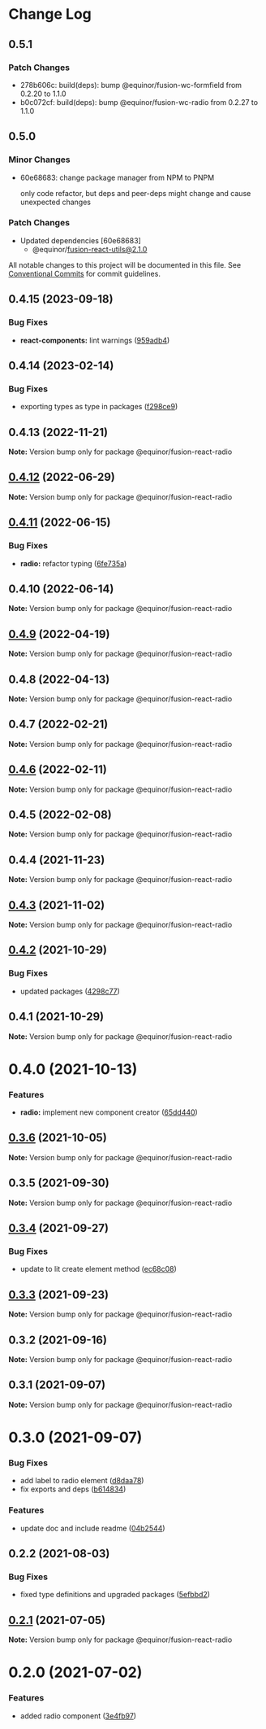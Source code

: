 # Change Log

## 0.5.1

### Patch Changes

- 278b606c: build(deps): bump @equinor/fusion-wc-formfield from 0.2.20 to 1.1.0
- b0c072cf: build(deps): bump @equinor/fusion-wc-radio from 0.2.27 to 1.1.0

## 0.5.0

### Minor Changes

- 60e68683: change package manager from NPM to PNPM

  only code refactor, but deps and peer-deps might change and cause unexpected changes

### Patch Changes

- Updated dependencies [60e68683]
  - @equinor/fusion-react-utils@2.1.0

All notable changes to this project will be documented in this file.
See [Conventional Commits](https://conventionalcommits.org) for commit guidelines.

## 0.4.15 (2023-09-18)

### Bug Fixes

- **react-components:** lint warnings ([959adb4](https://github.com/equinor/fusion-react-components/commit/959adb4f470016f3873733ad60a9317023d3b5a1))

## 0.4.14 (2023-02-14)

### Bug Fixes

- exporting types as type in packages ([f298ce9](https://github.com/equinor/fusion-react-components/commit/f298ce9907894d603e9a401f2b7db6b4cad7814b))

## 0.4.13 (2022-11-21)

**Note:** Version bump only for package @equinor/fusion-react-radio

## [0.4.12](https://github.com/equinor/fusion-react-components/compare/@equinor/fusion-react-radio@0.4.11...@equinor/fusion-react-radio@0.4.12) (2022-06-29)

**Note:** Version bump only for package @equinor/fusion-react-radio

## [0.4.11](https://github.com/equinor/fusion-react-components/compare/@equinor/fusion-react-radio@0.4.10...@equinor/fusion-react-radio@0.4.11) (2022-06-15)

### Bug Fixes

- **radio:** refactor typing ([6fe735a](https://github.com/equinor/fusion-react-components/commit/6fe735ab3033b2516acc23a35026dd89564075ec))

## 0.4.10 (2022-06-14)

**Note:** Version bump only for package @equinor/fusion-react-radio

## [0.4.9](https://github.com/equinor/fusion-react-components/compare/@equinor/fusion-react-radio@0.4.8...@equinor/fusion-react-radio@0.4.9) (2022-04-19)

**Note:** Version bump only for package @equinor/fusion-react-radio

## 0.4.8 (2022-04-13)

**Note:** Version bump only for package @equinor/fusion-react-radio

## 0.4.7 (2022-02-21)

**Note:** Version bump only for package @equinor/fusion-react-radio

## [0.4.6](https://github.com/equinor/fusion-react-components/compare/@equinor/fusion-react-radio@0.4.5...@equinor/fusion-react-radio@0.4.6) (2022-02-11)

**Note:** Version bump only for package @equinor/fusion-react-radio

## 0.4.5 (2022-02-08)

**Note:** Version bump only for package @equinor/fusion-react-radio

## 0.4.4 (2021-11-23)

**Note:** Version bump only for package @equinor/fusion-react-radio

## [0.4.3](https://github.com/equinor/fusion-react-components/compare/@equinor/fusion-react-radio@0.4.2...@equinor/fusion-react-radio@0.4.3) (2021-11-02)

**Note:** Version bump only for package @equinor/fusion-react-radio

## [0.4.2](https://github.com/equinor/fusion-react-components/compare/@equinor/fusion-react-radio@0.4.1...@equinor/fusion-react-radio@0.4.2) (2021-10-29)

### Bug Fixes

- updated packages ([4298c77](https://github.com/equinor/fusion-react-components/commit/4298c778c4c5385398a92d8b71feee3b17ba64c0))

## 0.4.1 (2021-10-29)

**Note:** Version bump only for package @equinor/fusion-react-radio

# 0.4.0 (2021-10-13)

### Features

- **radio:** implement new component creator ([65dd440](https://github.com/equinor/fusion-react-components/commit/65dd44069de6d1d036210b84149cae34bd7365aa))

## [0.3.6](https://github.com/equinor/fusion-react-components/compare/@equinor/fusion-react-radio@0.3.5...@equinor/fusion-react-radio@0.3.6) (2021-10-05)

**Note:** Version bump only for package @equinor/fusion-react-radio

## 0.3.5 (2021-09-30)

**Note:** Version bump only for package @equinor/fusion-react-radio

## [0.3.4](https://github.com/equinor/fusion-react-components/compare/@equinor/fusion-react-radio@0.3.3...@equinor/fusion-react-radio@0.3.4) (2021-09-27)

### Bug Fixes

- update to lit create element method ([ec68c08](https://github.com/equinor/fusion-react-components/commit/ec68c08d5cbcba43a1b8ca064cccc73662f17421))

## [0.3.3](https://github.com/equinor/fusion-react-components/compare/@equinor/fusion-react-radio@0.3.2...@equinor/fusion-react-radio@0.3.3) (2021-09-23)

**Note:** Version bump only for package @equinor/fusion-react-radio

## 0.3.2 (2021-09-16)

**Note:** Version bump only for package @equinor/fusion-react-radio

## 0.3.1 (2021-09-07)

**Note:** Version bump only for package @equinor/fusion-react-radio

# 0.3.0 (2021-09-07)

### Bug Fixes

- add label to radio element ([d8daa78](https://github.com/equinor/fusion-react-components/commit/d8daa789bec2bb27a68713462865eb3bf719f461))
- fix exports and deps ([b614834](https://github.com/equinor/fusion-react-components/commit/b614834c32db4fbb9b06407e53557109128ec95b))

### Features

- update doc and include readme ([04b2544](https://github.com/equinor/fusion-react-components/commit/04b25443398507b35c3b88bf90a26d56c5b1c460))

## 0.2.2 (2021-08-03)

### Bug Fixes

- fixed type definitions and upgraded packages ([5efbbd2](https://github.com/equinor/fusion-react-components/commit/5efbbd2cee688bcefc554c113512f834a91f39fd))

## [0.2.1](https://github.com/equinor/fusion-react-components/compare/@equinor/fusion-react-radio@0.2.0...@equinor/fusion-react-radio@0.2.1) (2021-07-05)

**Note:** Version bump only for package @equinor/fusion-react-radio

# 0.2.0 (2021-07-02)

### Features

- added radio component ([3e4fb97](https://github.com/equinor/fusion-react-components/commit/3e4fb97d7b4211a28707d9b03c9c5fb03d6bb4bf))
